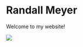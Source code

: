 <!DOCTYPE html />
<html>

<body>
  <h1>Randall Meyer</h1>
  <p>Welcome to my website!</p>
  <img src="https://content.codecademy.com/articles/github-pages-via-web-app/happy-ice-cream.gif" />
</body>

</html>
